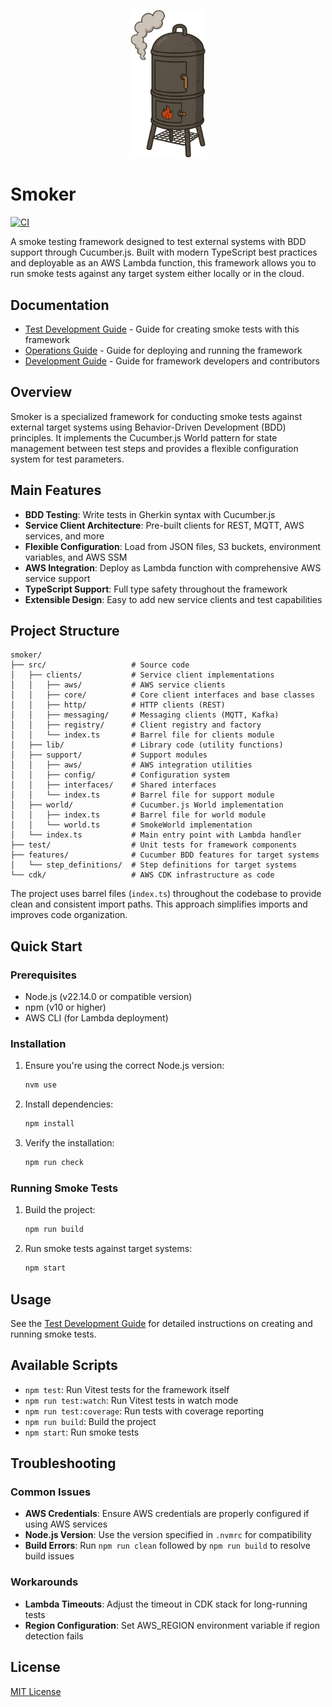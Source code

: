<p align="center">
   <img src="docs/images/smoker.png" alt="Smoker Logo" width="120" />
</p>

# Smoker

[![CI](https://github.com/fabianopinto/smoker/actions/workflows/ci.yml/badge.svg)](https://github.com/fabianopinto/smoker/actions/workflows/ci.yml)

A smoke testing framework designed to test external systems with BDD support through Cucumber.js. Built with modern TypeScript best practices and deployable as an AWS Lambda function, this framework allows you to run smoke tests against any target system either locally or in the cloud.

## Documentation

- [Test Development Guide](docs/TEST_DEVELOPMENT.md) - Guide for creating smoke tests with this framework
- [Operations Guide](docs/OPERATIONS_GUIDE.md) - Guide for deploying and running the framework
- [Development Guide](docs/DEVELOPMENT_GUIDE.md) - Guide for framework developers and contributors

## Overview

Smoker is a specialized framework for conducting smoke tests against external target systems using Behavior-Driven Development (BDD) principles. It implements the Cucumber.js World pattern for state management between test steps and provides a flexible configuration system for test parameters.

## Main Features

- **BDD Testing**: Write tests in Gherkin syntax with Cucumber.js
- **Service Client Architecture**: Pre-built clients for REST, MQTT, AWS services, and more
- **Flexible Configuration**: Load from JSON files, S3 buckets, environment variables, and AWS SSM
- **AWS Integration**: Deploy as Lambda function with comprehensive AWS service support
- **TypeScript Support**: Full type safety throughout the framework
- **Extensible Design**: Easy to add new service clients and test capabilities

## Project Structure

```
smoker/
├── src/                   # Source code
│   ├── clients/           # Service client implementations
│   │   ├── aws/           # AWS service clients
│   │   ├── core/          # Core client interfaces and base classes
│   │   ├── http/          # HTTP clients (REST)
│   │   ├── messaging/     # Messaging clients (MQTT, Kafka)
│   │   ├── registry/      # Client registry and factory
│   │   └── index.ts       # Barrel file for clients module
│   ├── lib/               # Library code (utility functions)
│   ├── support/           # Support modules
│   │   ├── aws/           # AWS integration utilities
│   │   ├── config/        # Configuration system
│   │   ├── interfaces/    # Shared interfaces
│   │   └── index.ts       # Barrel file for support module
│   ├── world/             # Cucumber.js World implementation
│   │   ├── index.ts       # Barrel file for world module
│   │   └── world.ts       # SmokeWorld implementation
│   └── index.ts           # Main entry point with Lambda handler
├── test/                  # Unit tests for framework components
├── features/              # Cucumber BDD features for target systems
│   └── step_definitions/  # Step definitions for target systems
└── cdk/                   # AWS CDK infrastructure as code
```

The project uses barrel files (`index.ts`) throughout the codebase to provide clean and consistent import paths. This approach simplifies imports and improves code organization.

## Quick Start

### Prerequisites

- Node.js (v22.14.0 or compatible version)
- npm (v10 or higher)
- AWS CLI (for Lambda deployment)

### Installation

1. Ensure you're using the correct Node.js version:

   ```bash
   nvm use
   ```

2. Install dependencies:

   ```bash
   npm install
   ```

3. Verify the installation:
   ```bash
   npm run check
   ```

### Running Smoke Tests

1. Build the project:

   ```bash
   npm run build
   ```

2. Run smoke tests against target systems:
   ```bash
   npm start
   ```

## Usage

See the [Test Development Guide](docs/TEST_DEVELOPMENT.md) for detailed instructions on creating and running smoke tests.

## Available Scripts

- `npm test`: Run Vitest tests for the framework itself
- `npm run test:watch`: Run Vitest tests in watch mode
- `npm run test:coverage`: Run tests with coverage reporting
- `npm run build`: Build the project
- `npm start`: Run smoke tests

## Troubleshooting

### Common Issues

- **AWS Credentials**: Ensure AWS credentials are properly configured if using AWS services
- **Node.js Version**: Use the version specified in `.nvmrc` for compatibility
- **Build Errors**: Run `npm run clean` followed by `npm run build` to resolve build issues

### Workarounds

- **Lambda Timeouts**: Adjust the timeout in CDK stack for long-running tests
- **Region Configuration**: Set AWS_REGION environment variable if region detection fails

## License

[MIT License](LICENSE)
